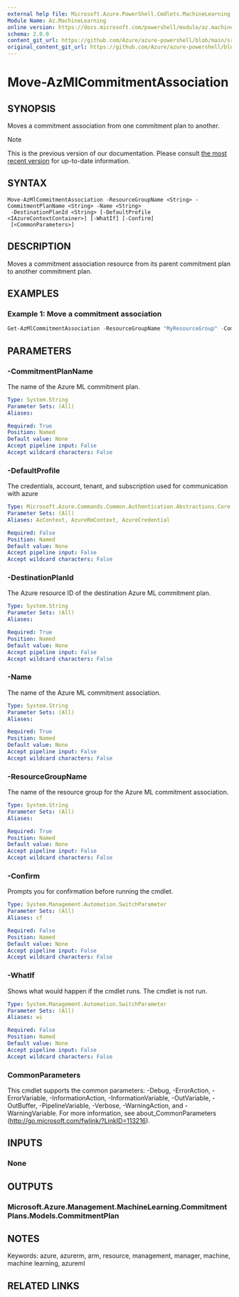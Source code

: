 ```yaml
---
external help file: Microsoft.Azure.PowerShell.Cmdlets.MachineLearning.dll-Help.xml
Module Name: Az.MachineLearning
online version: https://docs.microsoft.com/powershell/module/az.machinelearning/move-azmlcommitmentassociation
schema: 2.0.0
content_git_url: https://github.com/Azure/azure-powershell/blob/main/src/MachineLearning/MachineLearning/help/Move-AzMlCommitmentAssociation.md
original_content_git_url: https://github.com/Azure/azure-powershell/blob/main/src/MachineLearning/MachineLearning/help/Move-AzMlCommitmentAssociation.md
---
```


# Move-AzMlCommitmentAssociation

## SYNOPSIS
Moves a commitment association from one commitment plan to another.

> [!NOTE]
>This is the previous version of our documentation. Please consult [the most recent version](/powershell/module/az.machinelearning/move-azmlcommitmentassociation) for up-to-date information.

## SYNTAX

```
Move-AzMlCommitmentAssociation -ResourceGroupName <String> -CommitmentPlanName <String> -Name <String>
 -DestinationPlanId <String> [-DefaultProfile <IAzureContextContainer>] [-WhatIf] [-Confirm]
 [<CommonParameters>]
```

## DESCRIPTION
Moves a commitment association resource from its parent commitment plan to another commitment plan.

## EXAMPLES

### Example 1: Move a commitment association
```powershell
Get-AzMlCommitmentAssociation -ResourceGroupName "MyResourceGroup" -CommitmentPlanName "SourceCommitmentPlanName" -Name "MyCommitmentAssociationName" -DestinationPlanId "/subscriptions/MySubscriptionId/resourceGroups/MyResourceGroup/providers/Microsoft.MachineLearning/commitmentPlans/DestinationCommitmentPlanName"
```

## PARAMETERS

### -CommitmentPlanName
The name of the Azure ML commitment plan.

```yaml
Type: System.String
Parameter Sets: (All)
Aliases:

Required: True
Position: Named
Default value: None
Accept pipeline input: False
Accept wildcard characters: False
```

### -DefaultProfile
The credentials, account, tenant, and subscription used for communication with azure

```yaml
Type: Microsoft.Azure.Commands.Common.Authentication.Abstractions.Core.IAzureContextContainer
Parameter Sets: (All)
Aliases: AzContext, AzureRmContext, AzureCredential

Required: False
Position: Named
Default value: None
Accept pipeline input: False
Accept wildcard characters: False
```

### -DestinationPlanId
The Azure resource ID of the destination Azure ML commitment plan.

```yaml
Type: System.String
Parameter Sets: (All)
Aliases:

Required: True
Position: Named
Default value: None
Accept pipeline input: False
Accept wildcard characters: False
```

### -Name
The name of the Azure ML commitment association.

```yaml
Type: System.String
Parameter Sets: (All)
Aliases:

Required: True
Position: Named
Default value: None
Accept pipeline input: False
Accept wildcard characters: False
```

### -ResourceGroupName
The name of the resource group for the Azure ML commitment association.

```yaml
Type: System.String
Parameter Sets: (All)
Aliases:

Required: True
Position: Named
Default value: None
Accept pipeline input: False
Accept wildcard characters: False
```

### -Confirm
Prompts you for confirmation before running the cmdlet.

```yaml
Type: System.Management.Automation.SwitchParameter
Parameter Sets: (All)
Aliases: cf

Required: False
Position: Named
Default value: None
Accept pipeline input: False
Accept wildcard characters: False
```

### -WhatIf
Shows what would happen if the cmdlet runs. The cmdlet is not run.

```yaml
Type: System.Management.Automation.SwitchParameter
Parameter Sets: (All)
Aliases: wi

Required: False
Position: Named
Default value: None
Accept pipeline input: False
Accept wildcard characters: False
```

### CommonParameters
This cmdlet supports the common parameters: -Debug, -ErrorAction, -ErrorVariable, -InformationAction, -InformationVariable, -OutVariable, -OutBuffer, -PipelineVariable, -Verbose, -WarningAction, and -WarningVariable. For more information, see about_CommonParameters (http://go.microsoft.com/fwlink/?LinkID=113216).

## INPUTS

### None

## OUTPUTS

### Microsoft.Azure.Management.MachineLearning.CommitmentPlans.Models.CommitmentPlan

## NOTES
Keywords: azure, azurerm, arm, resource, management, manager, machine, machine learning, azureml

## RELATED LINKS
